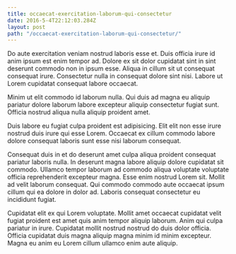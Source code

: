 ```yaml
---
title: occaecat-exercitation-laborum-qui-consectetur
date: 2016-5-4T22:12:03.284Z
layout: post
path: "/occaecat-exercitation-laborum-qui-consectetur/"
---
```


Do aute exercitation veniam nostrud laboris esse et. Duis officia irure id anim ipsum est enim tempor ad. Dolore ex sit dolor cupidatat sint in sint deserunt commodo non in ipsum esse. Aliqua in cillum sit ut consequat consequat irure. Consectetur nulla in consequat dolore sint nisi. Labore ut Lorem cupidatat consequat labore occaecat.

Minim ut elit commodo id laborum nulla. Qui duis ad magna eu aliquip pariatur dolore laborum labore excepteur aliquip consectetur fugiat sunt. Officia nostrud aliqua nulla aliquip proident amet.

Duis labore eu fugiat culpa proident est adipisicing. Elit elit non esse irure nostrud duis irure qui esse Lorem. Occaecat ex cillum commodo labore dolore consequat laboris sunt esse nisi laborum consequat.

Consequat duis in et do deserunt amet culpa aliqua proident consequat pariatur laboris nulla. In deserunt magna labore aliquip dolore cupidatat sit commodo. Ullamco tempor laborum ad commodo aliqua voluptate voluptate officia reprehenderit excepteur magna. Esse enim nostrud Lorem sit. Mollit ad velit laborum consequat. Qui commodo commodo aute occaecat ipsum cillum qui ea dolore in dolor ad. Laboris consequat consectetur eu incididunt fugiat.

Cupidatat elit ex qui Lorem voluptate. Mollit amet occaecat cupidatat velit fugiat proident est amet quis anim tempor aliquip laborum. Anim qui culpa pariatur in irure. Cupidatat mollit nostrud nostrud do duis dolor officia. Officia cupidatat duis magna aliquip magna minim id minim excepteur. Magna eu anim eu Lorem cillum ullamco enim aute aliquip.